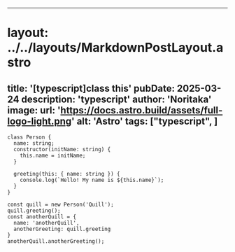 
---
# layout: ../../layouts/MarkdownPostLayout.astro
title: '[typescript]class this'
pubDate: 2025-03-24
description: 'typescript'
author: 'Noritaka'
image:
    url: 'https://docs.astro.build/assets/full-logo-light.png'
    alt: 'Astro'
tags: ["typescript", ]
---



```
class Person {
  name: string;
  constructor(initName: string) {
    this.name = initName;
  }

  greeting(this: { name: string }) {
    console.log(`Hello! My name is ${this.name}`);
  }
}

const quill = new Person('Quill');
quill.greeting();
const anotherQuill = {
  name: 'anotherQuill',
  anotherGreeting: quill.greeting
}
anotherQuill.anotherGreeting();

```
